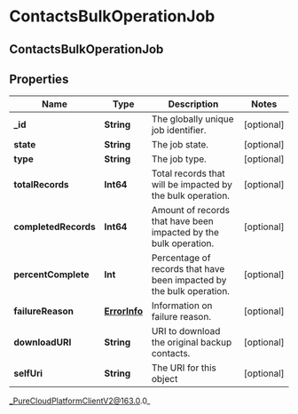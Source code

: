 # ContactsBulkOperationJob

## ContactsBulkOperationJob

## Properties

|Name | Type | Description | Notes|
|------------ | ------------- | ------------- | -------------|
| **_id** | **String** | The globally unique job identifier. | [optional] |
| **state** | **String** | The job state. | [optional] |
| **type** | **String** | The job type. | [optional] |
| **totalRecords** | **Int64** | Total records that will be impacted by the bulk operation. | [optional] |
| **completedRecords** | **Int64** | Amount of records that have been impacted by the bulk operation. | [optional] |
| **percentComplete** | **Int** | Percentage of records that have been impacted by the bulk operation. | [optional] |
| **failureReason** | [**ErrorInfo**](ErrorInfo) | Information on failure reason. | [optional] |
| **downloadURI** | **String** | URI to download the original backup contacts. | [optional] |
| **selfUri** | **String** | The URI for this object | [optional] |



_PureCloudPlatformClientV2@163.0.0_
